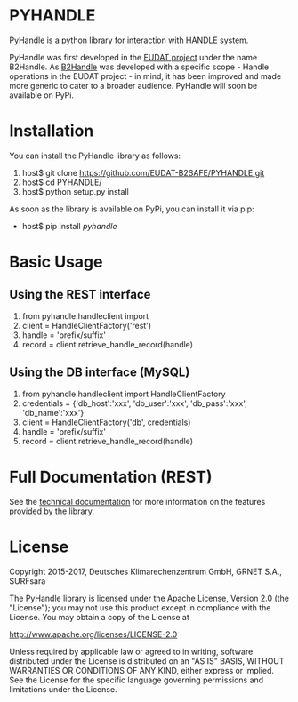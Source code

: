# PYHANDLE
PyHandle is a python library for interaction with HANDLE system. 

PyHandle was first developed in the [EUDAT project](https://eudat.eu) under the name B2Handle.
As [B2Handle](https://github.com/EUDAT-B2SAFE/B2HANDLE) was developed with a specific scope - Handle operations in the EUDAT project - in mind, it has been improved and made more generic to cater to a broader audience.
PyHandle will soon be available on PyPi.


# Installation

You can install the PyHandle library as follows:
 1. host$ git clone https://github.com/EUDAT-B2SAFE/PYHANDLE.git 
 1. host$ cd PYHANDLE/
 1. host$ python setup.py install
 
As soon as the library is available on PyPi, you can install it via pip:
* host$ pip install _pyhandle_
 
# Basic Usage

## Using the REST interface

1. from pyhandle.handleclient import 
1. client = HandleClientFactory('rest')
1. handle = 'prefix/suffix'
1. record = client.retrieve_handle_record(handle)

## Using the DB interface (MySQL)

1. from pyhandle.handleclient import HandleClientFactory
1. credentials = {'db_host':'xxx', 'db_user':'xxx', 'db_pass':'xxx', 'db_name':'xxx'}
1. client = HandleClientFactory('db', credentials)
1. handle = 'prefix/suffix'
1. record = client.retrieve_handle_record(handle)

# Full Documentation (REST)

See the [technical documentation](http://eudat-b2safe.github.io/B2HANDLE/) for more information on the features provided by the library.

# License

Copyright 2015-2017, Deutsches Klimarechenzentrum GmbH, GRNET S.A., SURFsara

   The PyHandle library is licensed under the Apache License,
   Version 2.0 (the "License"); you may not use this product except in 
   compliance with the License.
   You may obtain a copy of the License at

   http://www.apache.org/licenses/LICENSE-2.0

   Unless required by applicable law or agreed to in writing, software
   distributed under the License is distributed on an "AS IS" BASIS,
   WITHOUT WARRANTIES OR CONDITIONS OF ANY KIND, either express or implied.
   See the License for the specific language governing permissions and
   limitations under the License.







